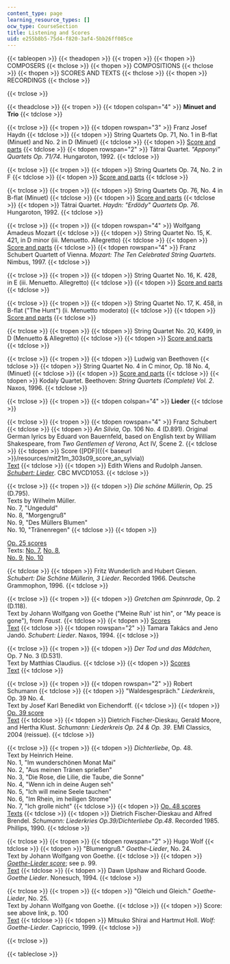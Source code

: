 ```yaml
---
content_type: page
learning_resource_types: []
ocw_type: CourseSection
title: Listening and Scores
uid: e255b8b5-75d4-f820-3af4-5bb26ff085ce
---
```


{{< tableopen >}}
{{< theadopen >}}
{{< tropen >}}
{{< thopen >}}
COMPOSERS
{{< thclose >}}
{{< thopen >}}
COMPOSITIONS
{{< thclose >}}
{{< thopen >}}
SCORES AND TEXTS
{{< thclose >}}
{{< thopen >}}
RECORDINGS
{{< thclose >}}

{{< trclose >}}

{{< theadclose >}}
{{< tropen >}}
{{< tdopen colspan="4" >}}
**Minuet and Trio**
{{< tdclose >}}

{{< trclose >}}
{{< tropen >}}
{{< tdopen rowspan="3" >}}
Franz Josef Haydn
{{< tdclose >}}
{{< tdopen >}}
String Quartets Op. 71, No. 1 in B-flat (Minuet) and No. 2 in D (Minuet)
{{< tdclose >}}
{{< tdopen >}}
[Score and parts](http://imslp.org/wiki/String_Quartets,_Op.71_%28Haydn,_Joseph%29)
{{< tdclose >}}
{{< tdopen rowspan="2" >}}
Tátrai Quartet. _"Apponyi" Quartets Op. 71/74_. Hungaroton, 1992.
{{< tdclose >}}

{{< trclose >}}
{{< tropen >}}
{{< tdopen >}}
String Quartets Op. 74, No. 2 in F
{{< tdclose >}}
{{< tdopen >}}
[Score and parts](http://imslp.org/wiki/String_Quartets,_Op.74_%28Haydn,_Joseph%29)
{{< tdclose >}}

{{< trclose >}}
{{< tropen >}}
{{< tdopen >}}
String Quartets Op. 76, No. 4 in B-flat (Minuet)
{{< tdclose >}}
{{< tdopen >}}
[Score and parts](http://imslp.org/wiki/String_Quartets,_Op.76_%28Haydn,_Joseph%29)
{{< tdclose >}}
{{< tdopen >}}
Tátrai Quartet. _Haydn: "Erdödy" Quartets Op. 76_. Hungaroton, 1992.
{{< tdclose >}}

{{< trclose >}}
{{< tropen >}}
{{< tdopen rowspan="4" >}}
Wolfgang Amadeus Mozart
{{< tdclose >}}
{{< tdopen >}}
String Quartet No. 15, K. 421, in D minor (iii. Menuetto. Allegretto)
{{< tdclose >}}
{{< tdopen >}}
[Score and parts](http://imslp.org/wiki/String_Quartet_No.15,_K.421_%28Mozart,_Wolfgang_Amadeus%29)
{{< tdclose >}}
{{< tdopen rowspan="4" >}}
Franz Schubert Quartett of Vienna. _Mozart: The Ten Celebrated String Quartets_. Nimbus, 1997.
{{< tdclose >}}

{{< trclose >}}
{{< tropen >}}
{{< tdopen >}}
String Quartet No. 16, K. 428, in E (iii. Menuetto. Allegretto)
{{< tdclose >}}
{{< tdopen >}}
[Score and parts](http://imslp.org/wiki/String_Quartet_No.16,_K.428_%28Mozart,_Wolfgang_Amadeus%29)
{{< tdclose >}}

{{< trclose >}}
{{< tropen >}}
{{< tdopen >}}
String Quartet No. 17, K. 458, in B-flat ("The Hunt") (ii. Menuetto moderato)
{{< tdclose >}}
{{< tdopen >}}
[Score and parts](http://imslp.org/wiki/String_Quartet_No.17,_K.458_%28Mozart,_Wolfgang_Amadeus%29)
{{< tdclose >}}

{{< trclose >}}
{{< tropen >}}
{{< tdopen >}}
String Quartet No. 20, K499, in D (Menuetto & Allegretto)
{{< tdclose >}}
{{< tdopen >}}
[Score and parts](http://imslp.org/wiki/String_Quartet_No.20,_K.499_%28Mozart,_Wolfgang_Amadeus%29)
{{< tdclose >}}

{{< trclose >}}
{{< tropen >}}
{{< tdopen >}}
Ludwig van Beethoven
{{< tdclose >}}
{{< tdopen >}}
String Quartet No. 4 in C minor, Op. 18 No. 4, (Minuet)
{{< tdclose >}}
{{< tdopen >}}
[Score and parts](http://imslp.org/wiki/String_Quartet_No.4,_Op.18_No.4_%28Beethoven,_Ludwig_van%29)
{{< tdclose >}}
{{< tdopen >}}
Kodaly Quartet. Beethoven: _String Quartets (Complete) Vol. 2_. Naxos, 1996.
{{< tdclose >}}

{{< trclose >}}
{{< tropen >}}
{{< tdopen colspan="4" >}}
**Lieder**
{{< tdclose >}}

{{< trclose >}}
{{< tropen >}}
{{< tdopen rowspan="4" >}}
Franz Schubert
{{< tdclose >}}
{{< tdopen >}}
_An Silvia_, Op. 106 No. 4 (D.891). Original German lyrics by Eduard von Bauernfeld, based on English text by William Shakespeare, from _Two Gentlemen of Verona_, Act IV, Scene 2.
{{< tdclose >}}
{{< tdopen >}}
Score ([PDF]({{< baseurl >}}/resources/mit21m_303s09_score_an_sylvia))  
[Text](http://www.lieder.net/lieder/get_text.html?TextId=19060)
{{< tdclose >}}
{{< tdopen >}}
Edith Wiens and Rudolph Jansen. [_Schubert: Lieder_](http://www.classicsonline.com/catalogue/product.aspx?pid=314488). CBC MVCD1053.
{{< tdclose >}}

{{< trclose >}}
{{< tropen >}}
{{< tdopen >}}
_Die schöne Müllerin_, Op. 25 (D.795).  
Texts by Wilhelm Müller.  
No. 7, "Ungeduld"  
No. 8, "Morgengruß"  
No. 9, "Des Müllers Blumen"  
No. 10, "Tränenregen"
{{< tdclose >}}
{{< tdopen >}}


[Op. 25 scores](http://imslp.org/wiki/Die_Sch%C3%B6ne_M%C3%BCllerin,_D.795_%28Op.25%29_%28Schubert,_Franz%29)  
Texts: [No. 7](http://www.lieder.net/lieder/get_text.html?TextId=11902), [No. 8](http://www.lieder.net/lieder/get_text.html?TextId=11864),  
[No. 9](http://www.lieder.net/lieder/get_text.html?TextId=11793), [No. 10](http://www.lieder.net/lieder/get_text.html?TextId=11896)


{{< tdclose >}}
{{< tdopen >}}
Fritz Wunderlich and Hubert Giesen. _Schubert: Die Schöne Müllerin, 3 Lieder_. Recorded 1966. Deutsche Grammophon, 1996.
{{< tdclose >}}

{{< trclose >}}
{{< tropen >}}
{{< tdopen >}}
_Gretchen am Spinnrade_, Op. 2 (D.118).  
Text by Johann Wolfgang von Goethe ("Meine Ruh' ist hin", or "My peace is gone"), from _Faust_.
{{< tdclose >}}
{{< tdopen >}}
[Scores](http://imslp.org/wiki/Gretchen_am_Spinnrade,_D.118_%28Op.2%29_%28Schubert,_Franz%29)  
[Text](http://www.lieder.net/lieder/get_text.html?TextId=17757)
{{< tdclose >}}
{{< tdopen rowspan="2" >}}
Tamara Takács and Jeno Jandó. _Schubert: Lieder_. Naxos, 1994.
{{< tdclose >}}

{{< trclose >}}
{{< tropen >}}
{{< tdopen >}}
_Der Tod und das Mädchen_, Op. 7 No. 3 (D.531).  
Text by Matthias Claudius.
{{< tdclose >}}
{{< tdopen >}}
[Scores](http://imslp.org/wiki/Der_Tod_und_das_M%C3%A4dchen,_D.531_%28Op.7_No.3%29_%28Schubert,_Franz%29)  
[Text](http://www.lieder.net/lieder/get_text.html?TextId=3856)
{{< tdclose >}}

{{< trclose >}}
{{< tropen >}}
{{< tdopen rowspan="2" >}}
Robert Schumann
{{< tdclose >}}
{{< tdopen >}}
"Waldesgespräch." _Liederkreis_, Op. 39 No. 4.  
Text by Josef Karl Benedikt von Eichendorff.
{{< tdclose >}}
{{< tdopen >}}
[Op. 39 score](http://imslp.org/wiki/Liederkreis,_Op.39_%28Schumann,_Robert%29)  
[Text](http://www.lieder.net/lieder/get_text.html?TextId=5312)
{{< tdclose >}}
{{< tdopen >}}
Dietrich Fischer-Dieskau, Gerald Moore, and Hertha Klust. _Schumann: Liederkreis Op. 24 & Op. 39_. EMI Classics, 2004 (reissue).
{{< tdclose >}}

{{< trclose >}}
{{< tropen >}}
{{< tdopen >}}
_Dichterliebe_, Op. 48.  
Text by Heinrich Heine.  
No. 1, "Im wunderschönen Monat Mai"  
No. 2, "Aus meinen Tränen sprießen"  
No. 3, "Die Rose, die Lilie, die Taube, die Sonne"  
No. 4, "Wenn ich in deine Augen seh"  
No. 5, "Ich will meine Seele tauchen"  
No. 6, "Im Rhein, im heiligen Strome"  
No. 7, "Ich grolle nicht"
{{< tdclose >}}
{{< tdopen >}}
[Op. 48 scores](http://imslp.org/wiki/Dichterliebe,_Op.48_%28Schumann,_Robert%29)  
[Texts](http://www.lieder.net/lieder/assemble_texts.html?SongCycleId=15)
{{< tdclose >}}
{{< tdopen >}}
Dietrich Fischer-Dieskau and Alfred Brendel. _Schumann: Liederkries Op.39/Dichterliebe Op.48_. Recorded 1985. Phillips, 1990.
{{< tdclose >}}

{{< trclose >}}
{{< tropen >}}
{{< tdopen rowspan="2" >}}
Hugo Wolf
{{< tdclose >}}
{{< tdopen >}}
"Blumengruß." _Goethe-Lieder_, No. 24.  
Text by Johann Wolfgang von Goethe.
{{< tdclose >}}
{{< tdopen >}}
_[Goethe-Lieder score](http://imslp.org/wiki/Goethe_Lieder_%28Wolf,_Hugo%29)_; see p. 99.  
[Text](http://www.lieder.net/lieder/get_text.html?TextId=6308)
{{< tdclose >}}
{{< tdopen >}}
Dawn Upshaw and Richard Goode. _Goethe Lieder_. Nonesuch, 1994.
{{< tdclose >}}

{{< trclose >}}
{{< tropen >}}
{{< tdopen >}}
"Gleich und Gleich." _Goethe-Lieder_, No. 25.  
Text by Johann Wolfgang von Goethe.
{{< tdclose >}}
{{< tdopen >}}
Score: see above link, p. 100  
[Text](http://www.lieder.net/lieder/get_text.html?TextId=6434)
{{< tdclose >}}
{{< tdopen >}}
Mitsuko Shirai and Hartmut Holl. _Wolf: Goethe-Lieder_. Capriccio, 1999.
{{< tdclose >}}

{{< trclose >}}

{{< tableclose >}}